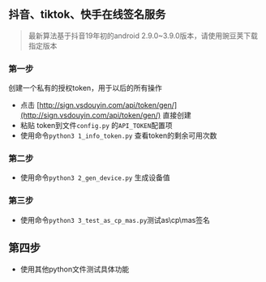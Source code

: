 ## 抖音、tiktok、快手在线签名服务

>最新算法基于抖音19年初的android 2.9.0~3.9.0版本，请使用豌豆荚下载指定版本

### 第一步
创建一个私有的授权token，用于以后的所有操作

+ 点击 [http://sign.vsdouyin.com/api/token/gen/](http://sign.vsdouyin.com/api/token/gen/) 直接创建
+ 粘贴 token到文件`config.py` 的`API_TOKEN`配置项
+ 使用命令`python3 1_info_token.py` 查看token的剩余可用次数 

### 第二步
+ 使用命令`python3 2_gen_device.py` 生成设备值

### 第三步
+ 使用命令`python3 3_test_as_cp_mas.py`测试as\cp\mas签名

## 第四步
+ 使用其他python文件测试具体功能

